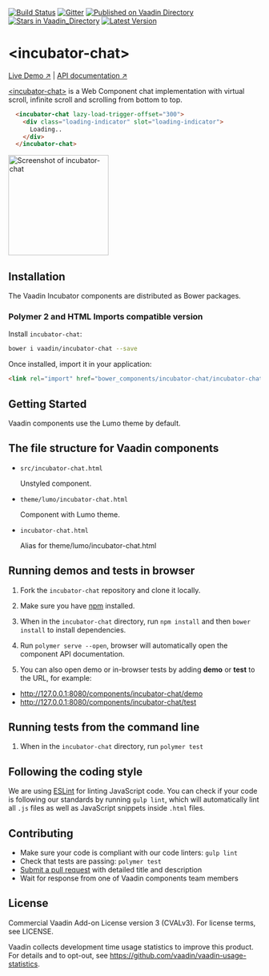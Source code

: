 [![Build Status](https://travis-ci.org/vaadin/incubator-chat.svg?branch=master)](https://travis-ci.org/vaadin/incubator-chat)
[![Gitter](https://badges.gitter.im/Join%20Chat.svg)](https://gitter.im/vaadin/web-components?utm_source=badge&utm_medium=badge&utm_campaign=pr-badge)
[![Published on Vaadin  Directory](https://img.shields.io/badge/Vaadin%20Directory-published-00b4f0.svg)](https://vaadin.com/directory/component/vaadinincubator-chat)
[![Stars in Vaadin_Directory](https://img.shields.io/vaadin-directory/stars/vaadinincubator-chat.svg)](https://vaadin.com/directory/component/vaadinincubator-chat)
[![Latest Version](https://img.shields.io/vaadin-directory/v/vaadinincubator-chat.svg)](https://vaadin.com/directory/component/vaadinincubator-chat)

# &lt;incubator-chat&gt;

[Live Demo ↗](https://vaadin.com/directory/component/vaadinincubator-chat/html-examples)
|
[API documentation ↗](https://vaadin.com/directory/component/vaadinincubator-chat/html-api)


[&lt;incubator-chat&gt;](https://vaadin.com/directory/component/vaadinincubator-chat) is a Web Component chat implementation with virtual scroll, infinite scroll and scrolling from bottom to top.

```html
  <incubator-chat lazy-load-trigger-offset="300">
    <div class="loading-indicator" slot="loading-indicator">
      Loading..
    </div>
  </incubator-chat>
```

[<img src="https://raw.githubusercontent.com/vaadin/incubator-chat/master/screenshot.png" width="200" alt="Screenshot of incubator-chat">](https://vaadin.com/directory/component/vaadinincubator-chat)


## Installation

The Vaadin Incubator components are distributed as Bower packages.

### Polymer 2 and HTML Imports compatible version

Install `incubator-chat`:

```sh
bower i vaadin/incubator-chat --save
```

Once installed, import it in your application:

```html
<link rel="import" href="bower_components/incubator-chat/incubator-chat.html">
```

## Getting Started

Vaadin components use the Lumo theme by default.

## The file structure for Vaadin components

- `src/incubator-chat.html`

  Unstyled component.

- `theme/lumo/incubator-chat.html`

  Component with Lumo theme.

- `incubator-chat.html`

  Alias for theme/lumo/incubator-chat.html


## Running demos and tests in browser

1. Fork the `incubator-chat` repository and clone it locally.

1. Make sure you have [npm](https://www.npmjs.com/) installed.

1. When in the `incubator-chat` directory, run `npm install` and then `bower install` to install dependencies.

1. Run `polymer serve --open`, browser will automatically open the component API documentation.

1. You can also open demo or in-browser tests by adding **demo** or **test** to the URL, for example:

  - http://127.0.0.1:8080/components/incubator-chat/demo
  - http://127.0.0.1:8080/components/incubator-chat/test


## Running tests from the command line

1. When in the `incubator-chat` directory, run `polymer test`


## Following the coding style

We are using [ESLint](http://eslint.org/) for linting JavaScript code. You can check if your code is following our standards by running `gulp lint`, which will automatically lint all `.js` files as well as JavaScript snippets inside `.html` files.


## Contributing

  - Make sure your code is compliant with our code linters: `gulp lint`
  - Check that tests are passing: `polymer test`
  - [Submit a pull request](https://www.digitalocean.com/community/tutorials/how-to-create-a-pull-request-on-github) with detailed title and description
  - Wait for response from one of Vaadin components team members


## License

Commercial Vaadin Add-on License version 3 (CVALv3). For license terms, see LICENSE.

Vaadin collects development time usage statistics to improve this product. For details and to opt-out, see https://github.com/vaadin/vaadin-usage-statistics.
